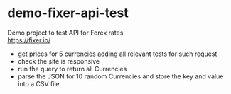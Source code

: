 # demo-fixer-api-test

Demo project to test API for Forex rates  
https://fixer.io/


- get prices for 5 currencies adding all relevant tests for such request
- check the site is responsive
- run the query to return all Currencies
- parse the JSON for 10 random Currencies and store the key and value into a CSV file
